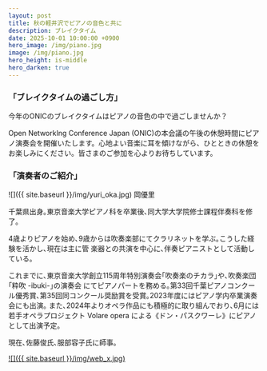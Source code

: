 ```yaml
---
layout: post
title: 秋の軽井沢でピアノの音色と共に
description: ブレイクタイム
date: 2025-10-01 10:00:00 +0900
hero_image: /img/piano.jpg
image: /img/piano.jpg
hero_height: is-middle
hero_darken: true
---
```


### 「ブレイクタイムの過ごし方」

今年のONICのブレイクタイムはピアノの音色の中で過ごしませんか？

Open NetworkIng Conference Japan (ONIC)の本会議の午後の休憩時間にピアノ演奏会を開催いたします。心地よい音楽に耳を傾けながら、ひとときの休憩をお楽しみにください。皆さまのご参加を心よりお待ちしています。


### 「演奏者のご紹介」
![]({{ site.baseurl }}/img/yuri_oka.jpg)
岡優里

千葉県出身｡東京音楽大学ピアノ科を卒業後､同大学大学院修士課程伴奏科を修了｡

4歳よりピアノを始め､9歳からは吹奏楽部にてクラリネットを学ぶ｡こうした経験を活かし､現在は主に管
楽器との共演を中心に､伴奏ピアニストとして活動している｡

これまでに､東京音楽大学創立115周年特別演奏会｢吹奏楽のチカラ｣や､吹奏楽団｢粋吹 -ibuki-｣の演奏会
にてピアノパートを務める｡第33回千葉ピアノコンクール優秀賞､第35回同コンクール奨励賞を受賞｡2023年度にはピアノ学内卒業演奏会にも出演｡
また､2024年よりオペラ作品にも積極的に取り組んでおり､6月には若手オペラプロジェクト Volare
opera による《ドン・パスクワーレ》にピアノとして出演予定｡

現在､佐藤俊氏､服部容子氏に師事｡

[![]({{ site.baseurl }}/img/web_x.jpg)](https://x.com/okayuri_0625)